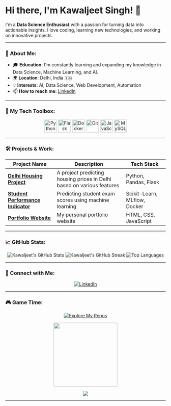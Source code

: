 # Hi there, I'm Kawaljeet Singh! 👋 

I'm a **Data Science Enthusiast** with a passion for turning data into actionable insights. I love coding, learning new technologies, and working on innovative projects.

---

### 🌟 About Me:
- 🎓 **Education**: I'm constantly learning and expanding my knowledge in Data Science, Machine Learning, and AI.
- 🌍 **Location**: Delhi, India 🇮🇳
- 💡 **Interests**: AI, Data Science, Web Development, Automation
- 📫 **How to reach me**: [LinkedIn](https://www.linkedin.com**https://www.linkedin.com/in/kawaljeet-singh-071626282/) 

---

### 🚀 My Tech Toolbox:

<p align="center">
  <img src="https://cdn.jsdelivr.net/gh/devicons/devicon/icons/python/python-original.svg" height="40" alt="Python"/>
  <img src="https://cdn.jsdelivr.net/gh/devicons/devicon/icons/flask/flask-original-wordmark.svg" height="40" alt="Flask"/>
  <img src="https://cdn.jsdelivr.net/gh/devicons/devicon/icons/docker/docker-original-wordmark.svg" height="40" alt="Docker"/>
  <img src="https://cdn.jsdelivr.net/gh/devicons/devicon/icons/git/git-plain.svg" height="40" alt="Git"/>
  <img src="https://cdn.jsdelivr.net/gh/devicons/devicon/icons/javascript/javascript-original.svg" height="40" alt="JavaScript"/>
  <img src="https://cdn.jsdelivr.net/gh/devicons/devicon/icons/mysql/mysql-original-wordmark.svg" height="40" alt="MySQL"/>
</p>

---

### 🛠️ Projects & Work:

| Project Name | Description | Tech Stack |
|--------------|-------------|------------|
| **[Delhi Housing Project](https://github.com/kaws26/Delhi_Housing_Price_Prediction_Project)** | A project predicting housing prices in Delhi based on various features | Python, Pandas, Flask |
| **[Student Performance Indicator](https://github.com/kaws26/MLProject)** | Predicting student exam scores using machine learning | Scikit-Learn, MLflow, Docker |
| **[Portfolio Website](https://github.com/kaws26/portfolio)** | My personal portfolio website | HTML, CSS, JavaScript |

---

### 📈 GitHub Stats:

<p align="center">
  <img src="https://github-readme-stats.vercel.app/api?username=yourusername&show_icons=true&theme=radical" alt="Kawaljeet's GitHub Stats"/>
  <img src="https://github-readme-streak-stats.herokuapp.com/?user=yourusername&theme=radical" alt="Kawaljeet's GitHub Streak"/>
  <img src="https://github-readme-stats.vercel.app/api/top-langs/?username=yourusername&layout=compact&theme=radical" alt="Top Languages"/>
</p>

---


### 🤝 Connect with Me:

<p align="center">
  <a href="https://www.linkedin.com/in/kawaljeet-singh-071626282/" target="_blank"><img src="https://img.shields.io/badge/LinkedIn-0077B5?style=for-the-badge&logo=linkedin&logoColor=white" alt="LinkedIn"/></a>
</p>

---

### 🎮 Game Time:

<p align="center">
  <a href="https://github.com/kaws26?tab=repositories&q=&type=&language=&sort=stargazers"><img src="https://img.shields.io/badge/-Explore%20my%20repos-blue?style=for-the-badge" alt="Explore My Repos"/></a>
</p>

<p align="center">
  <img src="https://media.giphy.com/media/JIX9t2j0ZTN9S/giphy.gif" width="200"/>
</p>


<p align="center">
  <a href="[https://www.linkedin.com/in/kawaljeet-singh](https://www.linkedin.com/in/kawaljeet-singh-071626282/)" target="_blank">
    <img src="https://img.shields.io/badge/LinkedIn-0077B5?style=for-the-badge&logo=linkedin&logoColor=white" />
  </a>
</p>

---

